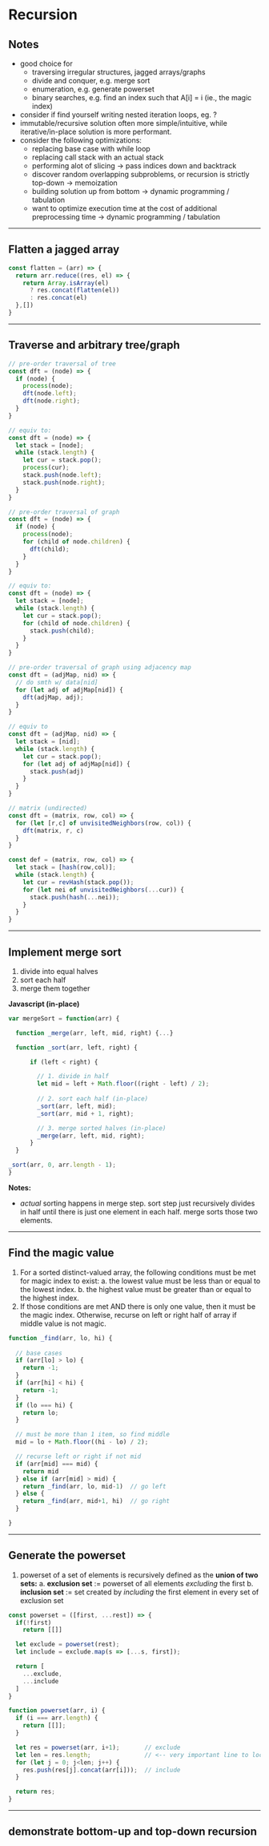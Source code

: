 # Recursion

## Notes

* good choice for 
  * traversing irregular structures, jagged arrays/graphs
  * divide and conquer, e.g. merge sort
  * enumeration, e.g. generate powerset
  * binary searches, e.g. find an index such that A[i] = i (ie., the magic index)
* consider if find yourself writing nested iteration loops, eg. ?
* immutable/recursive solution often more simple/intuitive, while iterative/in-place solution is more performant.
* consider the following optimizations:
  * replacing base case with while loop
  * replacing call stack with an actual stack
  * performing alot of slicing -> pass indices down and backtrack
  * discover random overlapping subproblems, or recursion is strictly top-down -> memoization
  * building solution up from bottom -> dynamic programming / tabulation
  * want to optimize execution time at the cost of additional preprocessing time -> dynamic programming / tabulation

---
## Flatten a jagged array

```js
const flatten = (arr) => {
  return arr.reduce((res, el) => {
    return Array.isArray(el)
      ? res.concat(flatten(el))
      : res.concat(el)
  },[])
}
```

---
## Traverse and arbitrary tree/graph

```js
// pre-order traversal of tree
const dft = (node) => {
  if (node) {
    process(node);
    dft(node.left);
    dft(node.right);
  }
}

// equiv to:
const dft = (node) => {
  let stack = [node];
  while (stack.length) {
    let cur = stack.pop();
    process(cur);
    stack.push(node.left);
    stack.push(node.right);
  }
}

// pre-order traversal of graph
const dft = (node) => {
  if (node) {
    process(node);
    for (child of node.children) {
      dft(child);
    }
  }
}

// equiv to:
const dft = (node) => {
  let stack = [node];
  while (stack.length) {
    let cur = stack.pop();
    for (child of node.children) {
      stack.push(child);
    }
  }
}

// pre-order traversal of graph using adjacency map
const dft = (adjMap, nid) => {
  // do smth w/ data[nid]
  for (let adj of adjMap[nid]) {
    dft(adjMap, adj);
  }
}

// equiv to
const dft = (adjMap, nid) => {
  let stack = [nid];
  while (stack.length) {
    let cur = stack.pop();
    for (let adj of adjMap[nid]) {
      stack.push(adj)
    }
  }
}

// matrix (undirected)
const dft = (matrix, row, col) => {
  for (let [r,c] of unvisitedNeighbors(row, col)) {
    dft(matrix, r, c)
  }
}

const def = (matrix, row, col) => {
  let stack = [hash(row,col)];
  while (stack.length) {
    let cur = revHash(stack.pop());
    for (let nei of unvisitedNeighbors(...cur)) {
      stack.push(hash(...nei));
    }
  }
}
```



---
## Implement merge sort

1. divide into equal halves
2. sort each half 
3. merge them together

**Javascript (in-place)**

```js
var mergeSort = function(arr) {

  function _merge(arr, left, mid, right) {...}

  function _sort(arr, left, right) {

      if (left < right) {

        // 1. divide in half
        let mid = left + Math.floor((right - left) / 2);
        
        // 2. sort each half (in-place)
        _sort(arr, left, mid);
        _sort(arr, mid + 1, right);

        // 3. merge sorted halves (in-place)
        _merge(arr, left, mid, right);
      }
  }

_sort(arr, 0, arr.length - 1);
}
```

**Notes:**
* *actual* sorting happens in merge step. sort step just recursively divides in half until there is just one element in each half. merge sorts those two elements.

---
## Find the magic value

1. For a sorted distinct-valued array, the following conditions must be met for magic index to exist:
    a. the lowest value must be less than or equal to the lowest index.
    b. the highest value must be greater than or equal to the highest index.
2. If those conditions are met AND there is only one value, then it must be the magic index. Otherwise, recurse
on left or right half of array if middle value is not magic.

```js
function _find(arr, lo, hi) {
	
  // base cases
  if (arr[lo] > lo) {
    return -1;
  }
  if (arr[hi] < hi) {
    return -1;
  }
  if (lo === hi) {
    return lo;
  }

  // must be more than 1 item, so find middle
  mid = lo + Math.floor((hi - lo) / 2);

  // recurse left or right if not mid
  if (arr[mid] === mid) {
    return mid
  } else if (arr[mid] > mid) {    
    return _find(arr, lo, mid-1)  // go left
  } else {                        
    return _find(arr, mid+1, hi)  // go right
  }

}
```

---
## Generate the powerset

1. powerset of a set of elements is recursively defined as the **union of two sets:**
  a. **exclusion set** := powerset of all elements *excluding* the first
  b. **inclusion set** := set created by *including* the first element in every set of exclusion set

```js
const powerset = ([first, ...rest]) => {
  if(!first)
    return [[]]

  let exclude = powerset(rest);
  let include = exclude.map(s => [...s, first]);

  return [
    ...exclude,
    ...include
  ]
}
```

```js
function powerset(arr, i) {
  if (i === arr.length) {
    return [[]];
  }

  let res = powerset(arr, i+1);       // exclude
  let len = res.length;               // <-- very important line to lock down len and prevent infinite loop
  for (let j = 0; j<len; j++) {
    res.push(res[j].concat(arr[i]));  // include
  }

  return res;
}
```

---
## demonstrate bottom-up and top-down recursion